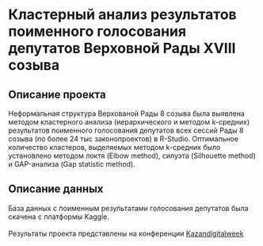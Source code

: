 
# Кластерный анализ результатов поименного голосования депутатов Верховной Рады XVIII созыва
## Описание проекта
Неформальная структура Верхованой Рады 8 созыва была выявлена методом кластерного анализа (иерархического и методом k-средних) результатов поименного голосования депутатов всех сессий Рады 8 созыва (по более 24 тыс законопроектов) в R-Studio. Оптимальное количество кластеров, выделяемых методом k-средних было установлено методом локтя (Elbow method), силуэта (Silhouette method) и GAP-анализа (Gap statistic method).

## Описание данных
База данных с поименным результатами голосования депутатов была скачена с платформы Kaggle.
<br><br>
Результаты проекта представлены на конференции [Kazandigitalweek](https://kazandigitalweek.com/ru/site) 
